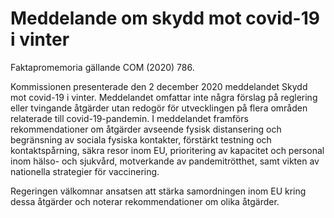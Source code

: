 # Meddelande om skydd mot covid-19 i vinter

Faktapromemoria gällande COM (2020) 786.

Kommissionen presenterade den 2 december 2020 meddelandet Skydd mot covid-19 i vinter. Meddelandet omfattar inte några förslag på reglering eller tvingande åtgärder utan redogör för utvecklingen på flera områden relaterade till covid-19-pandemin. I meddelandet framförs rekommendationer om åtgärder avseende fysisk distansering och begränsning av sociala fysiska kontakter, förstärkt testning och kontaktspårning, säkra resor inom EU, prioritering av kapacitet och personal inom hälso- och sjukvård, motverkande av pandemitrötthet, samt vikten av nationella strategier för vaccinering.

Regeringen välkomnar ansatsen att stärka samordningen inom EU kring dessa åtgärder och noterar rekommendationer om olika åtgärder.
